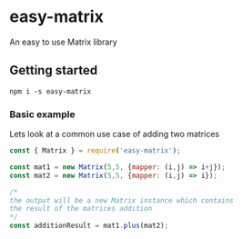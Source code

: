 # easy-matrix
An easy to use Matrix library

## Getting started

```npm
npm i -s easy-matrix
```



### Basic example
Lets look at a common use case of adding two matrices
```javascript
const { Matrix } = require('easy-matrix');

const mat1 = new Matrix(5,5, {mapper: (i,j) => i+j});
const mat2 = new Matrix(5,5, {mapper: (i,j) => i});

/* 
the output will be a new Matrix instance which contains 
the result of the matrices addition 
*/
const additionResult = mat1.plus(mat2);

```